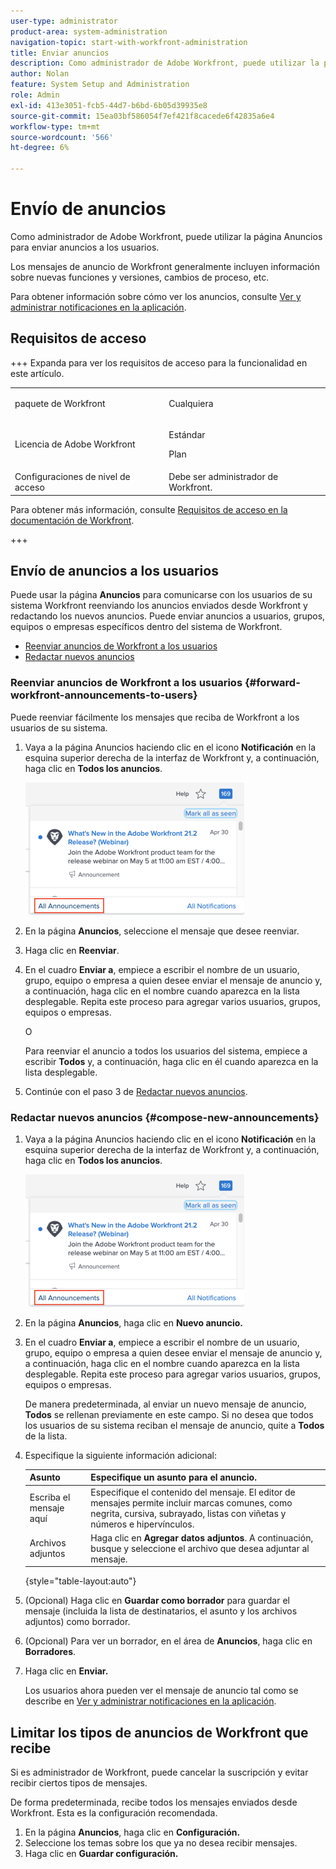 ```yaml
---
user-type: administrator
product-area: system-administration
navigation-topic: start-with-workfront-administration
title: Enviar anuncios
description: Como administrador de Adobe Workfront, puede utilizar la página Anuncios para enviar anuncios a los usuarios.
author: Nolan
feature: System Setup and Administration
role: Admin
exl-id: 413e3051-fcb5-44d7-b6bd-6b05d39935e8
source-git-commit: 15ea03bf586054f7ef421f8cacede6f42835a6e4
workflow-type: tm+mt
source-wordcount: '566'
ht-degree: 6%

---
```


# Envío de anuncios

Como administrador de Adobe Workfront, puede utilizar la página Anuncios para enviar anuncios a los usuarios.

Los mensajes de anuncio de Workfront generalmente incluyen información sobre nuevas funciones y versiones, cambios de proceso, etc.

Para obtener información sobre cómo ver los anuncios, consulte [Ver y administrar notificaciones en la aplicación](../../workfront-basics/using-notifications/view-and-manage-in-app-notifications.md).

## Requisitos de acceso

+++ Expanda para ver los requisitos de acceso para la funcionalidad en este artículo.

<table style="table-layout:auto"> 
 <col> 
 <col> 
 <tbody> 
  <tr> 
   <td role="rowheader">paquete de Workfront</td> 
   <td><p>Cualquiera</p></td> 
  </tr> 
  <tr> 
   <td role="rowheader">Licencia de Adobe Workfront</td> 
   <td><p>Estándar</p> <p>Plan</p></td> 
  </tr> 
  <tr> 
   <td role="rowheader">Configuraciones de nivel de acceso</td> 
   <td>Debe ser administrador de Workfront. </td> 
  </tr> 
 </tbody> 
</table>

Para obtener más información, consulte [Requisitos de acceso en la documentación de Workfront](/help/quicksilver/administration-and-setup/add-users/access-levels-and-object-permissions/access-level-requirements-in-documentation.md).

+++

## Envío de anuncios a los usuarios

Puede usar la página **Anuncios** para comunicarse con los usuarios de su sistema Workfront reenviando los anuncios enviados desde Workfront y redactando los nuevos anuncios. Puede enviar anuncios a usuarios, grupos, equipos o empresas específicos dentro del sistema de Workfront.

* [Reenviar anuncios de Workfront a los usuarios](#forward-workfront-announcements-to-users)
* [Redactar nuevos anuncios](#compose-new-announcements)

### Reenviar anuncios de Workfront a los usuarios {#forward-workfront-announcements-to-users}

Puede reenviar fácilmente los mensajes que reciba de Workfront a los usuarios de su sistema.

1. Vaya a la página Anuncios haciendo clic en el icono **Notificación** en la esquina superior derecha de la interfaz de Workfront y, a continuación, haga clic en **Todos los anuncios**.

   ![Todos los anuncios](assets/announcement-access-350x212.png)

1. En la página **Anuncios**, seleccione el mensaje que desee reenviar.
1. Haga clic en **Reenviar**.
1. En el cuadro **Enviar a**, empiece a escribir el nombre de un usuario, grupo, equipo o empresa a quien desee enviar el mensaje de anuncio y, a continuación, haga clic en el nombre cuando aparezca en la lista desplegable. Repita este proceso para agregar varios usuarios, grupos, equipos o empresas.

   O

   Para reenviar el anuncio a todos los usuarios del sistema, empiece a escribir **Todos** y, a continuación, haga clic en él cuando aparezca en la lista desplegable.

1. Continúe con el paso 3 de [Redactar nuevos anuncios](#compose-new-announcements).

### Redactar nuevos anuncios {#compose-new-announcements}

1. Vaya a la página Anuncios haciendo clic en el icono **Notificación** en la esquina superior derecha de la interfaz de Workfront y, a continuación, haga clic en **Todos los anuncios**.

   ![Todos los anuncios](assets/announcement-access-350x212.png)

1. En la página **Anuncios**, haga clic en **Nuevo anuncio.**

1. En el cuadro **Enviar a**, empiece a escribir el nombre de un usuario, grupo, equipo o empresa a quien desee enviar el mensaje de anuncio y, a continuación, haga clic en el nombre cuando aparezca en la lista desplegable. Repita este proceso para agregar varios usuarios, grupos, equipos o empresas.

   De manera predeterminada, al enviar un nuevo mensaje de anuncio, **Todos** se rellenan previamente en este campo. Si no desea que todos los usuarios de su sistema reciban el mensaje de anuncio, quite a **Todos** de la lista.

1. Especifique la siguiente información adicional:

   | Asunto | Especifique un asunto para el anuncio. |
   |---|---|
   | Escriba el mensaje aquí | Especifique el contenido del mensaje. El editor de mensajes permite incluir marcas comunes, como negrita, cursiva, subrayado, listas con viñetas y números e hipervínculos. |
   | Archivos adjuntos | Haga clic en **Agregar datos adjuntos**. A continuación, busque y seleccione el archivo que desea adjuntar al mensaje. |

   {style="table-layout:auto"}

1. (Opcional) Haga clic en **Guardar como borrador** para guardar el mensaje (incluida la lista de destinatarios, el asunto y los archivos adjuntos) como borrador.

1. (Opcional) Para ver un borrador, en el área de **Anuncios**, haga clic en **Borradores**.

1. Haga clic en **Enviar.**

   Los usuarios ahora pueden ver el mensaje de anuncio tal como se describe en [Ver y administrar notificaciones en la aplicación](../../workfront-basics/using-notifications/view-and-manage-in-app-notifications.md).

## Limitar los tipos de anuncios de Workfront que recibe

Si es administrador de Workfront, puede cancelar la suscripción y evitar recibir ciertos tipos de mensajes.

De forma predeterminada, recibe todos los mensajes enviados desde Workfront. Esta es la configuración recomendada.

1. En la página **Anuncios**, haga clic en **Configuración.**
1. Seleccione los temas sobre los que ya no desea recibir mensajes.
1. Haga clic en **Guardar configuración.**

